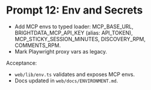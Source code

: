 # Prompt 12: Env and Secrets

- Add MCP envs to typed loader: MCP_BASE_URL, BRIGHTDATA_MCP_API_KEY (alias: API_TOKEN), MCP_STICKY_SESSION_MINUTES, DISCOVERY_RPM, COMMENTS_RPM.
- Mark Playwright proxy vars as legacy.

Acceptance:
- `web/lib/env.ts` validates and exposes MCP envs.
- Docs updated in `web/docs/ENVIRONMENT.md`.
